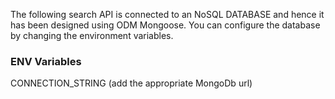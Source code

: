 The following search API is connected to an NoSQL DATABASE and hence it has been designed using ODM Mongoose.
You can configure the database by changing the environment variables.

### ENV Variables
CONNECTION_STRING (add the appropriate MongoDb url)


